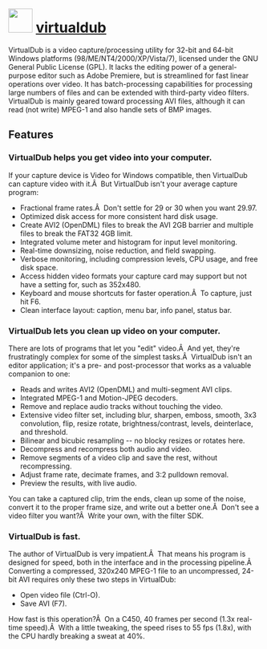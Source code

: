 ﻿# <img src="https://cdn.rawgit.com/chocolatey/chocolatey-coreteampackages/edba4a5849ff756e767cba86641bea97ff5721fe/icons/virtualdub.png" width="48" height="48"/> [virtualdub](https://chocolatey.org/packages/virtualdub)


VirtualDub is a video capture/processing utility for 32-bit and 64-bit Windows platforms (98/ME/NT4/2000/XP/Vista/7), licensed under the GNU General Public License (GPL).  It lacks the editing power of a general-purpose editor such as Adobe Premiere, but is streamlined for fast linear operations over video.  It has batch-processing capabilities for processing large numbers of files and can be extended with third-party video filters.  VirtualDub is mainly geared toward processing AVI files, although it can read (not write) MPEG-1 and also handle sets of BMP images.

## Features

### VirtualDub helps you get video into your computer.

If your capture device is Video for Windows compatible, then VirtualDub can capture video with it.Â  But VirtualDub isn't your average capture program:

- Fractional frame rates.Â  Don't settle for 29 or 30 when you want 29.97.
- Optimized disk access for more consistent hard disk usage.
- Create AVI2 (OpenDML) files to break the AVI 2GB barrier and multiple files to break the FAT32 4GB limit.
- Integrated volume meter and histogram for input level monitoring.
- Real-time downsizing, noise reduction, and field swapping.
- Verbose monitoring, including compression levels, CPU usage, and free disk space.
- Access hidden video formats your capture card may support but not have a setting for, such as 352x480.
- Keyboard and mouse shortcuts for faster operation.Â  To capture, just hit F6.
- Clean interface layout: caption, menu bar, info panel, status bar.

### VirtualDub lets you clean up video on your computer.

There are lots of programs that let you "edit" video.Â  And yet, they're frustratingly complex for some of the simplest tasks.Â  VirtualDub isn't an editor application; it's a pre- and post-processor that works as a valuable companion to one:

- Reads and writes AVI2 (OpenDML) and multi-segment AVI clips.
- Integrated MPEG-1 and Motion-JPEG decoders.
- Remove and replace audio tracks without touching the video.
- Extensive video filter set, including blur, sharpen, emboss, smooth, 3x3 convolution, flip, resize rotate, brightness/contrast, levels, deinterlace, and threshold.
- Bilinear and bicubic resampling -- no blocky resizes or rotates here.
- Decompress and recompress both audio and video.
- Remove segments of a video clip and save the rest, without recompressing.
- Adjust frame rate, decimate frames, and 3:2 pulldown removal.
- Preview the results, with live audio.

You can take a captured clip, trim the ends, clean up some of the noise, convert it to the proper frame size, and write out a better one.Â  Don't see a video filter you want?Â  Write your own, with the filter SDK.

### VirtualDub is fast.

The author of VirtualDub is very impatient.Â  That means his program is designed for speed, both in the interface and in the processing pipeline.Â  Converting a compressed, 320x240 MPEG-1 file to an uncompressed, 24-bit AVI requires only these two steps in VirtualDub:

- Open video file (Ctrl-O).
- Save AVI (F7).

How fast is this operation?Â  On a C450, 40 frames per second (1.3x real-time speed).Â  With a little tweaking, the speed rises to 55 fps (1.8x), with the CPU hardly breaking a sweat at 40%.

